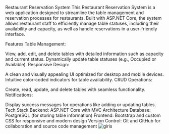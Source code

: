 Restaurant Reservation System
This Restaurant Reservation System is a web application designed to streamline the table management and reservation processes for restaurants. Built with ASP.NET Core, the system allows restaurant staff to efficiently manage table statuses, including their availability and capacity, as well as handle reservations in a user-friendly interface.

Features
Table Management:

View, add, edit, and delete tables with detailed information such as capacity and current status.
Dynamically update table statuses (e.g., Occupied or Available).
Responsive Design:

A clean and visually appealing UI optimized for desktop and mobile devices.
Intuitive color-coded indicators for table availability.
CRUD Operations:

Create, read, update, and delete tables with seamless functionality.
Notifications:

Display success messages for operations like adding or updating tables.
Tech Stack
Backend: ASP.NET Core with MVC Architecture
Database: PostgreSQL (for storing table information)
Frontend: Bootstrap and custom CSS for responsive and modern design
Version Control: Git and GitHub for collaboration and source code management
![giris](https://github.com/user-attachments/assets/6df210e3-f185-491b-8d8d-619d60535adf)
